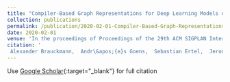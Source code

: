 ```yaml
---
title: "Compiler-Based Graph Representations for Deep Learning Models of Code"
collection: publications
permalink: /publication/2020-02-01-Compiler-Based-Graph-Representations-for-Deep-Learning-Models-of-Code
date: 2020-02-01
venue: 'In the proceedings of Proceedings of the 29th ACM SIGPLAN International Conference on Compiler Construction (CC 2020)'
citation: '
 Alexander Brauckmann,  Andr\&apos;{e}s Goens,  Sebastian Ertel,  Jeronimo Castrillon, &quot;Compiler-Based Graph Representations for Deep Learning Models of Code.&quot; In the proceedings of Proceedings of the 29th ACM SIGPLAN International Conference on Compiler Construction (CC 2020), 2020.'
---
```

Use [Google Scholar](https://scholar.google.com/scholar?q=Compiler+Based+Graph+Representations+for+Deep+Learning+Models+of+Code){:target="_blank"} for full citation